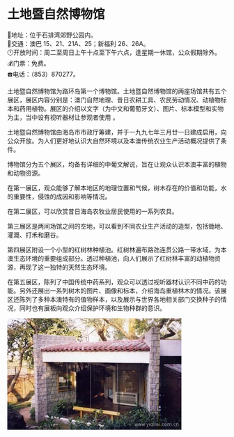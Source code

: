 # 土地暨自然博物馆  
📍地址：位于石排湾郊野公园内。  
🚌交通：澳巴 15、21、21A、25；新福利 26、26A。  
🕛开放时间：周二至周日上午十点至下午六点，逢星期一休馆，公众假期除外。  
💰门票：免费。  
☎️电话：（853）870277。  
  
土地暨自然博物馆为路环岛第一个博物馆。土地暨自然博物馆的两座场馆共有五个展区，展区内容分别是：澳门自然地理、昔日农耕工具、农民劳动情况、动植物标本和药用植物。展区的介绍以文字（为中文和葡萄牙文）、图片、标本模型和实物为主，当中设有视听器材让参观者使用 。  
  
土地暨自然博物馆由海岛市市政厅筹建，并于一九九七年三月廿一日建成启用，向公众开放。为人们更好地认识大自然环境以及本澳传统农业生产活动概况提供了条件。  
  
博物馆分为五个展区，均备有详细的中葡文解说，旨在让观众认识本澳丰富的植物和动物资源。  
  
在第一展区，观众能够了解本地区的地理位置和气候，树木存在的价值和功能，水的重要性，侵蚀的成因和影响等情况。  
  
在第二展区，可以欣赏昔日海岛农牧业居民使用的一系列农具。  
  
第三展区是两间场馆之间的空地，可以看到不同农业生产活动的造型，包括锄地、灌溉、打禾和磨谷。  
  
第四展区附设一个小型的红树林种植池。红树林遍布路氹连贯公路一带水域，为本澳生态环境的重要组成部分。透过种植池，向人们展示了红树林丰富的动植物资源，再现了这一独特的天然生态环境。  
  
在第五展区，陈列了中国传统中药系列，观众可以透过视听器材认识不同中药的功能。另外还展出一系列树木的图片、画像和标本，介绍海岛重植林木的情况。该展区还陈列了多种本澳特有的值物样本，以及展示与世界各地相关部门交换种子的情况，同时也有展板向观众介绍保护环境和生物种群的意识。  
  
![](https://raw.githubusercontent.com/szqq0512/Pic/main/img/202201212119967.png)  